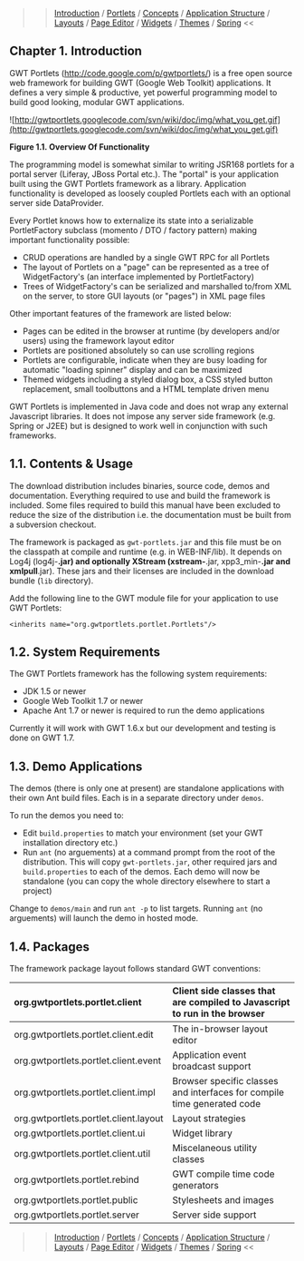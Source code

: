>> [Introduction](Introduction.md) / [Portlets](Portlets.md) / [Concepts](Concepts.md) / [Application Structure](AppStructure.md) / [Layouts](Layouts.md) / [Page Editor](PageEditor.md) / [Widgets](Widgets.md) / [Themes](Themes.md) / [Spring](Spring.md) <<

## Chapter 1. Introduction ##

GWT Portlets (http://code.google.com/p/gwtportlets/) is a free open source web framework for building GWT (Google Web Toolkit) applications. It defines a very simple & productive, yet powerful programming model to build good looking, modular GWT applications.

![http://gwtportlets.googlecode.com/svn/wiki/doc/img/what_you_get.gif](http://gwtportlets.googlecode.com/svn/wiki/doc/img/what_you_get.gif)

**Figure 1.1. Overview Of Functionality**

The programming model is somewhat similar to writing JSR168 portlets for a portal server (Liferay, JBoss Portal etc.). The "portal" is your application built using the GWT Portlets framework as a library. Application functionality is developed as loosely coupled Portlets each with an optional server side DataProvider.

Every Portlet knows how to externalize its state into a serializable PortletFactory subclass (momento / DTO / factory pattern) making important functionality possible:

  * CRUD operations are handled by a single GWT RPC for all Portlets
  * The layout of Portlets on a "page" can be represented as a tree of WidgetFactory's (an interface implemented by PortletFactory)
  * Trees of WidgetFactory's can be serialized and marshalled to/from XML on the server, to store GUI layouts (or "pages") in XML page files

Other important features of the framework are listed below:

  * Pages can be edited in the browser at runtime (by developers and/or users) using the framework layout editor
  * Portlets are positioned absolutely so can use scrolling regions
  * Portlets are configurable, indicate when they are busy loading for automatic "loading spinner" display and can be maximized
  * Themed widgets including a styled dialog box, a CSS styled button replacement, small toolbuttons and a HTML template driven menu

GWT Portlets is implemented in Java code and does not wrap any external Javascript libraries. It does not impose any server side framework (e.g. Spring or J2EE) but is designed to work well in conjunction with such frameworks.

## 1.1. Contents & Usage ##

The download distribution includes binaries, source code, demos and documentation. Everything required to use and build the framework is included. Some files required to build this manual have been excluded to reduce the size of the distribution i.e. the documentation must be built from a subversion checkout.

The framework is packaged as `gwt-portlets.jar` and this file must be on the classpath at compile and runtime (e.g. in WEB-INF/lib). It depends on Log4j (log4j-**.jar) and optionally XStream (xstream-**.jar, xpp3\_min-**.jar and xmlpull**.jar). These jars and their licenses are included in the download bundle (`lib` directory).

Add the following line to the GWT module file for your application to use GWT Portlets:

`<inherits name="org.gwtportlets.portlet.Portlets"/>`

## 1.2. System Requirements ##

The GWT Portlets framework has the following system requirements:

  * JDK 1.5 or newer
  * Google Web Toolkit 1.7 or newer
  * Apache Ant 1.7 or newer is required to run the demo applications

Currently it will work with GWT 1.6.x but our development and testing is done on GWT 1.7.

## 1.3. Demo Applications ##

The demos (there is only one at present) are standalone applications with their own Ant build files. Each is in a separate directory under `demos`.

To run the demos you need to:

  * Edit `build.properties` to match your environment (set your GWT installation directory etc.)
  * Run `ant` (no arguements) at a command prompt from the root of the distribution. This will copy `gwt-portlets.jar`, other required jars and `build.properties` to each of the demos. Each demo will now be standalone (you can copy the whole directory elsewhere to start a project)

Change to `demos/main` and run `ant -p` to list targets. Running `ant` (no arguements) will launch the demo in hosted mode.

## 1.4. Packages ##

The framework package layout follows standard GWT conventions:

| org.gwtportlets.portlet.client | Client side classes that are compiled to Javascript to run in the browser |
|:-------------------------------|:--------------------------------------------------------------------------|
| org.gwtportlets.portlet.client.edit | The in-browser layout editor                                              |
| org.gwtportlets.portlet.client.event | Application event broadcast support                                       |
| org.gwtportlets.portlet.client.impl | Browser specific classes and interfaces for compile time generated code   |
| org.gwtportlets.portlet.client.layout | Layout strategies                                                         |
| org.gwtportlets.portlet.client.ui | Widget library                                                            |
| org.gwtportlets.portlet.client.util | Miscelaneous utility classes                                              |
| org.gwtportlets.portlet.rebind | GWT compile time code generators                                          |
| org.gwtportlets.portlet.public | Stylesheets and images                                                    |
| org.gwtportlets.portlet.server | Server side support                                                       |

>> [Introduction](Introduction.md) / [Portlets](Portlets.md) / [Concepts](Concepts.md) / [Application Structure](AppStructure.md) / [Layouts](Layouts.md) / [Page Editor](PageEditor.md) / [Widgets](Widgets.md) / [Themes](Themes.md) / [Spring](Spring.md) <<